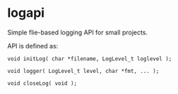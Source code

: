 # logapi

Simple flie-based logging API for small projects.

API is defined as:
```
void initLog( char *filename, LogLevel_t loglevel );

void logger( LogLevel_t level, char *fmt, ... );

void closeLog( void );
```

